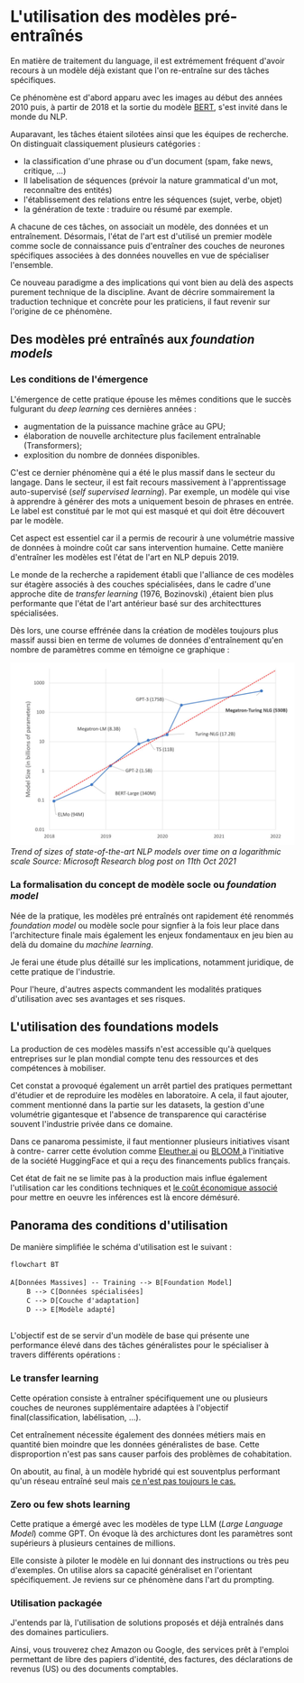 # L'utilisation des modèles pré-entraînés


En matière de traitement du language, il est extrémement fréquent d'avoir recours à un modèle déjà existant que l'on re-entraîne sur des tâches spécifiques. 

Ce phénomène est d'abord apparu avec les images au début des années 2010 puis, à partir de 2018 et la sortie du modèle [BERT](https://arxiv.org/abs/1810.04805), s'est invité dans le monde du NLP. 

Auparavant, les tâches étaient silotées ainsi que les équipes de recherche. On distinguait classiquement plusieurs catégories :

- la classification d'une phrase ou d'un document (spam, fake news, critique, ...)
- ll labelisation de séquences (prévoir la nature grammatical d'un mot, reconnaître des entités)
- l'établissement des relations entre les séquences (sujet, verbe, objet)
- la génération de texte : traduire ou résumé par exemple. 

A chacune de ces tâches, on associait un modèle, des données et un entraînement. Désormais, l'état de l'art est d'utilisé un premier modèle comme socle de connaissance puis d'entraîner des couches de neurones spécifiques associées à des données nouvelles en vue de spécialiser l'ensemble. 

Ce nouveau paradigme a des implications qui vont bien au delà des aspects purement technique de la discipline. Avant de décrire sommairement la traduction technique et concrète pour les praticiens,  il faut revenir sur l'origine de ce phénomène. 


## Des modèles pré entraînés aux *foundation models*

### Les conditions de l'émergence 

L'émergence de cette pratique épouse les mêmes conditions que le succès fulgurant du *deep learning*  ces dernières années : 

 - augmentation de la puissance machine grâce au GPU; 
 - élaboration de nouvelle architecture plus facilement entraînable (Transformers); 
 - explosition du nombre de données disponibles. 

C'est ce dernier phénomène qui a été le plus massif dans le secteur du langage. Dans le secteur, il est fait recours massivement à l'apprentissage auto-supervisé  (*self supervised learning*). Par exemple, un modèle qui vise à apprendre à générer des mots a uniquement besoin de phrases en entrée. Le label est constitué par le mot qui est masqué et qui doit être découvert par le modèle.  

Cet aspect est essentiel car il a permis de recourir à une volumétrie massive de données à moindre coût car sans intervention humaine. Cette manière d'entraîner les modèles est l'état de l'art en NLP depuis 2019. 

Le monde de la recherche a rapidement établi que l'alliance de ces modèles sur étagère associés à des couches spécialisées, dans le cadre d'une approche dite de  *transfer learning* (1976, Bozinovski) ,étaient bien plus performante que l'état de l'art antérieur basé sur des architecttures spécialisées. 

Dès lors, une course effrénée  dans la création de modèles toujours plus massif aussi bien en terme de volumes de données d'entraînement qu'en nombre de paramètres comme en témoigne ce graphique : 


![inflations paramètres LLM](../assets/img/parameter_size_microsoft.png)
*Trend of sizes of state-of-the-art NLP models over time on a logarithmic scale*
*Source: Microsoft Research blog post on 11th Oct 2021*


### La formalisation du concept de modèle socle ou *foundation model*

Née de la pratique, les modèles pré entraînés ont rapidement été renommés *foundation model* ou modèle socle pour signfier à la fois leur place dans l'architecture finale mais également les enjeux fondamentaux en jeu bien au delà du domaine du *machine learning*. 

Je ferai une étude plus détaillé sur les implications, notamment juridique, de cette pratique de l'industrie. 

Pour l'heure, d'autres aspects commandent les modalités pratiques d'utilisation avec ses avantages et ses risques. 

## L'utilisation des foundations models 


La production de ces modèles massifs n'est accessible qu'à quelques entreprises sur le plan mondial compte tenu des ressources et des compétences à mobiliser. 



Cet constat a provoqué également un arrêt partiel des pratiques permettant d'étudier et de reproduire les modèles en laboratoire. A cela, il faut ajouter, comment mentionné dans la partie sur les datasets, la gestion d'une volumétrie gigantesque et l'absence de transparence qui caractérise souvent l'industrie privée dans ce domaine. 

Dans ce panaroma pessimiste, il faut mentionner plusieurs initiatives visant à contre- carrer cette évolution comme [Eleuther.ai](https://www.eleuther.ai/) ou [BLOOM ](https://huggingface.co/bigscience/bloom)à l'initiative de la société HuggingFace et qui a reçu des financements publics français. 

Cet état de fait ne se limite pas à la production mais influe également l'utilisation car les conditions techniques et [le coût économique associé](https://www.forbes.com/sites/johnkoetsier/2023/02/10/chatgpt-burns-millions-every-day-can-computer-scientists-make-ai-one-million-times-more-efficient/?sh=6a05825c6944) pour mettre en oeuvre les inférences est là encore démésuré. 

## Panorama des conditions d'utilisation


De manière simplifiée le schéma d'utilisation est le suivant : 

``` mermaid
flowchart BT

A[Données Massives] -- Training --> B[Foundation Model]
	B --> C[Données spécialisées]
	C --> D[Couche d'adaptation]
	D --> E[Modèle adapté]


```


L'objectif est de se servir d'un modèle de base qui présente une performance élevé dans des tâches généralistes pour le spécialiser à travers différents opérations : 

### Le transfer learning 

Cette opération consiste à entraîner spécifiquement une ou plusieurs couches de neurones supplémentaire adaptées à l'objectif final(classification, labélisation, ...). 

Cet entraînement nécessite également des données métiers mais en quantité bien moindre que les données généralistes de base. Cette disproportion n'est pas sans causer parfois des problèmes de cohabitation. 

On aboutit, au final, à un modèle hybridé qui est souventplus performant qu'un réseau entraîné seul mais [ce n'est pas toujours le cas.](https://arxiv.org/pdf/2211.02563.pdf) 

### Zero ou few shots learning

Cette pratique a émergé avec les modèles de type LLM (*Large Language Model*) comme GPT. On évoque là des archictures dont les paramètres sont supérieurs à plusieurs centaines de millions. 

Elle consiste à piloter le modèle en lui donnant des instructions ou très peu d'exemples. On utilise alors sa capacité généraliset en l'orientant spécifiquement. Je reviens sur ce phénomène dans l'art du prompting. 

### Utilisation packagée

J'entends par là, l'utilisation de solutions proposés et déjà entraînés dans des domaines particuliers. 

Ainsi, vous trouverez chez Amazon ou Google, des services prêt à l'emploi permettant de libre des papiers d'identité, des factures, des déclarations de revenus (US) ou des documents comptables. 


